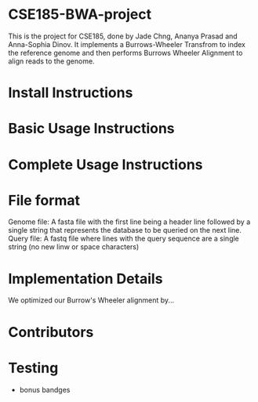 # CSE185-BWA-project
This is the project for CSE185, done by Jade Chng, Ananya Prasad and Anna-Sophia Dinov. It implements a Burrows-Wheeler Transfrom to index the reference genome and then performs Burrows Wheeler Alignment to align reads to the genome. 

# Install Instructions

# Basic Usage Instructions 

# Complete Usage Instructions 

# File format 
Genome file: A fasta file with the first line being a header line followed by a single string that represents the database to be queried on the next line.\
Query file: A fastq file where lines with the query sequence are a single string (no new linw or space characters)

# Implementation Details
We optimized our Burrow's Wheeler alignment by...

# Contributors 

# Testing 

* bonus bandges


